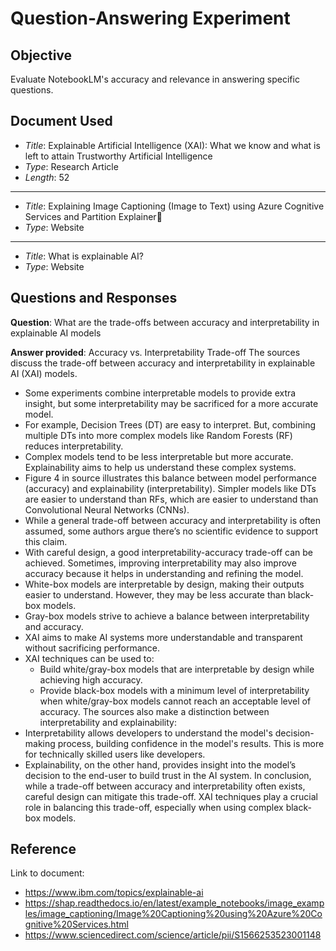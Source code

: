 # Question-Answering Experiment

## Objective
Evaluate NotebookLM's accuracy and relevance in answering specific questions.

## Document Used
- *Title*: Explainable Artificial Intelligence (XAI): What we know and what is left to attain Trustworthy Artificial Intelligence
- *Type*: Research Article   
- *Length*: 52
----------------
- *Title*: Explaining Image Captioning (Image to Text) using Azure Cognitive Services and Partition Explainer
- *Type*: Website
----------------
- *Title*: What is explainable AI?
- *Type*: Website

## Questions and Responses
**Question**: What are the trade-offs between accuracy and interpretability in explainable AI models

**Answer provided**: Accuracy vs. Interpretability Trade-off
The sources discuss the trade-off between accuracy and interpretability in explainable AI (XAI) models.
- Some experiments combine interpretable models to provide extra insight, but some interpretability may be sacrificed for a more accurate model.
- For example, Decision Trees (DT) are easy to interpret. But, combining multiple DTs into more complex models like Random Forests (RF) reduces interpretability.
- Complex models tend to be less interpretable but more accurate. Explainability aims to help us understand these complex systems.
- Figure 4 in source illustrates this balance between model performance (accuracy) and explainability (interpretability). Simpler models like DTs are easier to understand than RFs, which are easier to understand than Convolutional Neural Networks (CNNs).
- While a general trade-off between accuracy and interpretability is often assumed, some authors argue there’s no scientific evidence to support this claim.
- With careful design, a good interpretability-accuracy trade-off can be achieved. Sometimes, improving interpretability may also improve accuracy because it helps in understanding and refining the model.
- White-box models are interpretable by design, making their outputs easier to understand. However, they may be less accurate than black-box models.
- Gray-box models strive to achieve a balance between interpretability and accuracy.
- XAI aims to make AI systems more understandable and transparent without sacrificing performance.
- XAI techniques can be used to:
    - Build white/gray-box models that are interpretable by design while achieving high accuracy.
    - Provide black-box models with a minimum level of interpretability when white/gray-box models cannot reach an acceptable level of accuracy.
The sources also make a distinction between interpretability and explainability:
- Interpretability allows developers to understand the model's decision-making process, building confidence in the model's results. This is more for technically skilled users like developers.
- Explainability, on the other hand, provides insight into the model’s decision to the end-user to build trust in the AI system.
In conclusion, while a trade-off between accuracy and interpretability often exists, careful design can mitigate this trade-off. XAI techniques play a crucial role in balancing this trade-off, especially when using complex black-box models.


## Reference
Link to document: 
- https://www.ibm.com/topics/explainable-ai
- https://shap.readthedocs.io/en/latest/example_notebooks/image_examples/image_captioning/Image%20Captioning%20using%20Azure%20Cognitive%20Services.html
- https://www.sciencedirect.com/science/article/pii/S1566253523001148
